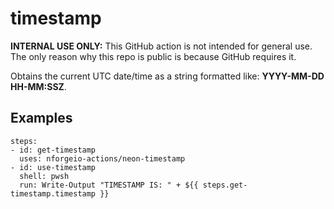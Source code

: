 # timestamp

**INTERNAL USE ONLY:** This GitHub action is not intended for general use.  The only reason why this repo is public is because GitHub requires it.

Obtains the current UTC date/time as a string formatted like: **YYYY-MM-DD HH-MM:SSZ**.

## Examples

```
steps:
- id: get-timestamp
  uses: nforgeio-actions/neon-timestamp 
- id: use-timestamp
  shell: pwsh
  run: Write-Output "TIMESTAMP IS: " + ${{ steps.get-timestamp.timestamp }}
```
